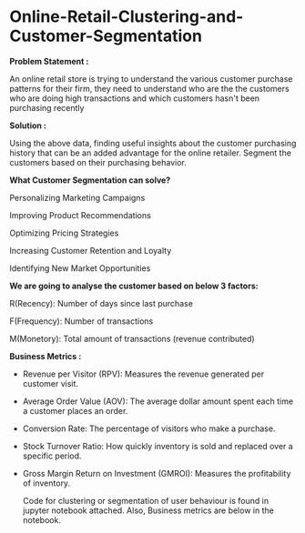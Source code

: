 # Online-Retail-Clustering-and-Customer-Segmentation


**Problem Statement :**

An online retail store is trying to understand the various customer purchase patterns for their firm, they need to understand who are the the customers who are doing high transactions
and which customers hasn't been purchasing recently

**Solution :**

Using the above data, finding useful insights about the customer purchasing history that can be an added advantage for the online retailer. 
Segment the customers based on their purchasing behavior.

**What Customer Segmentation can solve?**

Personalizing Marketing Campaigns

Improving Product Recommendations

Optimizing Pricing Strategies

Increasing Customer Retention and Loyalty

Identifying New Market Opportunities

**We are going to analyse the customer based on below 3 factors:**

R(Recency): Number of days since last purchase

F(Frequency): Number of transactions

M(Monetory): Total amount of transactions (revenue contributed)

**Business Metrics :**

- Revenue per Visitor (RPV): Measures the revenue generated per customer visit.
- Average Order Value (AOV): The average dollar amount spent each time a customer places an order.
- Conversion Rate: The percentage of visitors who make a purchase.
- Stock Turnover Ratio: How quickly inventory is sold and replaced over a specific period.
- Gross Margin Return on Investment (GMROI): Measures the profitability of inventory.

  Code for clustering or segmentation of user behaviour is found in jupyter notebook attached.
  Also, Business metrics are below in the notebook.
